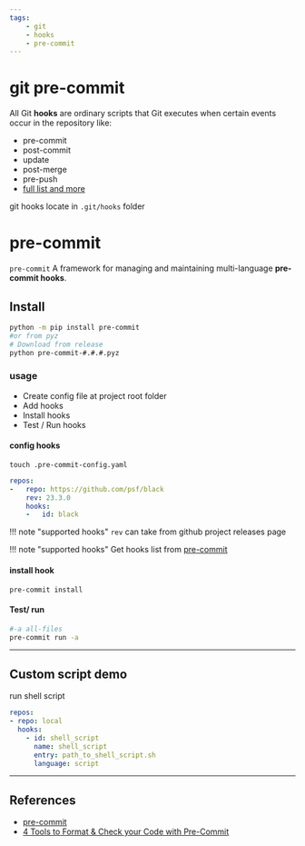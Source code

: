 ```yaml
---
tags:
    - git
    - hooks
    - pre-commit
---
```

# git pre-commit


All Git **hooks** are ordinary scripts that Git executes when certain events occur in the repository
like:
- pre-commit
- post-commit
- update
- post-merge
- pre-push
- [full list and more](https://githooks.com/)

git hooks locate in `.git/hooks` folder


# pre-commit

`pre-commit` A framework for managing and maintaining multi-language **pre-commit hooks**.


## Install
```bash
python -m pip install pre-commit
#or from pyz
# Download from release
python pre-commit-#.#.#.pyz
```


### usage
- Create config file at project root folder
- Add hooks
- Install hooks
- Test / Run hooks

#### config hooks
```
touch .pre-commit-config.yaml
```

```yaml
repos:
-   repo: https://github.com/psf/black
    rev: 23.3.0
    hooks:
    -   id: black

```
!!! note "supported hooks"
    `rev` can take from github project releases page

!!! note "supported hooks"
     Get hooks list from [pre-commit](https://pre-commit.com/hooks.html)

#### install hook
```
pre-commit install
```

#### Test/ run
```bash
#-a all-files
pre-commit run -a

```

---

## Custom script demo

run shell script

```yaml
repos:
- repo: local
  hooks:
    - id: shell_script
      name: shell_script
      entry: path_to_shell_script.sh
      language: script
```

---

## References
- [pre-commit](https://pre-commit.com/)
- [4 Tools to Format & Check your Code with Pre-Commit](https://youtu.be/g82VVb8xbAU)
